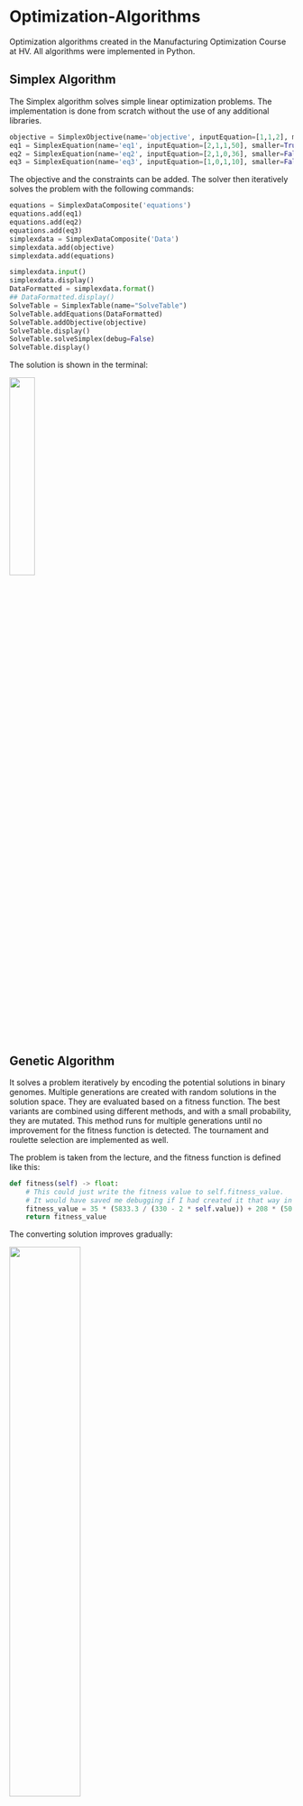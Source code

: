 # Optimization-Algorithms
Optimization algorithms created in the Manufacturing Optimization Course at HV.
All algorithms were implemented in Python.

## Simplex Algorithm
The Simplex algorithm solves simple linear optimization problems. The implementation is done from scratch without the use of any additional libraries. 

```python
objective = SimplexObjective(name='objective', inputEquation=[1,1,2], maximise=True)
eq1 = SimplexEquation(name='eq1', inputEquation=[2,1,1,50], smaller=True)
eq2 = SimplexEquation(name='eq2', inputEquation=[2,1,0,36], smaller=False)
eq3 = SimplexEquation(name='eq3', inputEquation=[1,0,1,10], smaller=False)
```

The objective and the constraints can be added. The solver then iteratively solves the problem with the following commands:

```python
equations = SimplexDataComposite('equations')
equations.add(eq1)
equations.add(eq2)
equations.add(eq3)
simplexdata = SimplexDataComposite('Data')
simplexdata.add(objective)
simplexdata.add(equations)

simplexdata.input()
simplexdata.display()
DataFormatted = simplexdata.format()
## DataFormatted.display()
SolveTable = SimplexTable(name="SolveTable")
SolveTable.addEquations(DataFormatted)
SolveTable.addObjective(objective)
SolveTable.display()
SolveTable.solveSimplex(debug=False)
SolveTable.display()
```

The solution is shown in the terminal:

<img src="https://github.com/user-attachments/assets/40e8117f-b47f-462f-9643-700cedc28fe0" width="30%" />

## Genetic Algorithm

It solves a problem iteratively by encoding the potential solutions in binary genomes. Multiple generations are created with random solutions in the solution space. They are evaluated based on a fitness function. The best variants are combined using different methods, and with a small probability, they are mutated. This method runs for multiple generations until no improvement for the fitness function is detected. 
The tournament and roulette selection are implemented as well.

The problem is taken from the lecture, and the fitness function is defined like this:

```python
def fitness(self) -> float:
    # This could just write the fitness value to self.fitness_value.
    # It would have saved me debugging if I had created it that way in the first place.
    fitness_value = 35 * (5833.3 / (330 - 2 * self.value)) + 208 * (50 / (self.value - 20))
    return fitness_value
```

The converting solution improves gradually:

<img src="https://github.com/user-attachments/assets/96e2e324-8781-49c3-9acb-288757a1b645" width="50%" />

## Ant Colony Algorithm

The last implemented algorithm aims to solve the TSP by simulating an ant colony. The ants deposit pheromones on the paths between cities based on the length of the full path the ant had to travel to reach all cities. Ants in the next generation are more likely to follow a path with more pheromones on it. After a few iterations, an optimal path is generated. 

```python
num_cities = 30
num_ants = 1000
num_iterations = 20

(evaporation_rate, alpha, beta, _) = find_optimal_values(num_cities=num_cities, amount_of_runs=60, amount_ants=num_ants, num_iterations=int(num_iterations/3))

cities = generate_random_cities(num_cities) 

algorithm = AntColonyAlgorithm(
    num_ants=num_ants, 
    cities=cities, 
    num_iterations=num_iterations * 5,
    evaporation_rate=evaporation_rate, 
    step_delay=1,
    alpha=alpha,
    beta=beta,
    visualise=True,
    visualise_ants=False
)
random.seed(19)
algorithm.run()
```

The number of cities and the number of ants can be defined. The algorithm runs for the specified number of iterations. For easier debugging, a seed can be defined. The same seed results in the generation of the same actions of the ants. 
The amount of pheromones is visualized by the thickness of a line between two cities. 
Since the tuning of the alpha, beta, and evaporation parameters proved to be challenging, a function was created that finds good values that can be used for the optimizer.

<img src="https://github.com/user-attachments/assets/0e5f345d-a3bc-4bb2-8616-466e6ea653c6" width="30%" />

The blue dot represents the start city. All other dots need to be visited, and the ant needs to return to the start city. The optimal order as well as the distance is returned.


